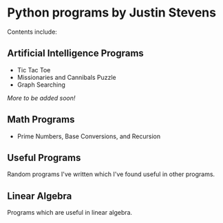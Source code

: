 Python programs by Justin Stevens
=============
Contents include:

Artificial Intelligence Programs
---------
<ul>
<li>  Tic Tac Toe </li>
<li>  Missionaries and Cannibals Puzzle </li>
<li>  Graph Searching </li>
</ul>

<em>  More to be added soon!  </em>  

Math Programs
--------
<ul>
<li>  Prime Numbers, Base Conversions, and Recursion </li>
</ul>

Useful Programs
--------
Random programs I've written which I've found useful in other programs.  

Linear Algebra
---------
Programs which are useful in linear algebra.  
